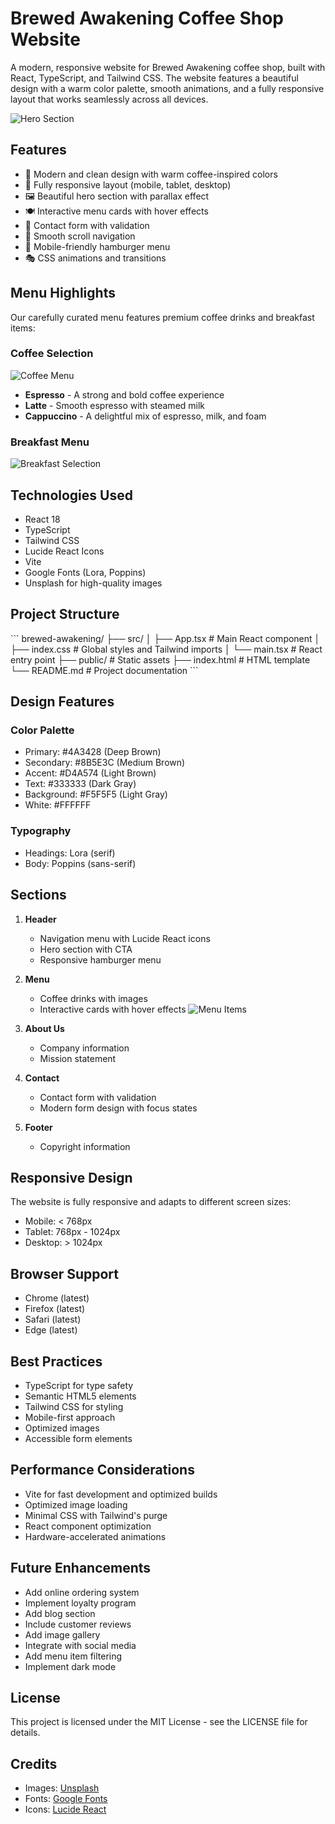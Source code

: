 # Brewed Awakening Coffee Shop Website

A modern, responsive website for Brewed Awakening coffee shop, built with React, TypeScript, and Tailwind CSS. The website features a beautiful design with a warm color palette, smooth animations, and a fully responsive layout that works seamlessly across all devices.

![Hero Section](https://images.unsplash.com/photo-1447933601403-0c6688de566e?ixlib=rb-1.2.1&auto=format&fit=crop&w=1950&q=80)

## Features

- 🎨 Modern and clean design with warm coffee-inspired colors
- 📱 Fully responsive layout (mobile, tablet, desktop)
- 🖼️ Beautiful hero section with parallax effect
- 🍽️ Interactive menu cards with hover effects
- 📝 Contact form with validation
- 🎯 Smooth scroll navigation
- 🍔 Mobile-friendly hamburger menu
- 🎭 CSS animations and transitions

## Menu Highlights

Our carefully curated menu features premium coffee drinks and breakfast items:

### Coffee Selection
![Coffee Menu](https://images.unsplash.com/photo-1514432324607-a09d9b4aefdd?ixlib=rb-1.2.1&auto=format&fit=crop&w=800&q=80)

- **Espresso** - A strong and bold coffee experience
- **Latte** - Smooth espresso with steamed milk
- **Cappuccino** - A delightful mix of espresso, milk, and foam

### Breakfast Menu
![Breakfast Selection](https://images.unsplash.com/photo-1550507992-eb63ffee0847?ixlib=rb-1.2.1&auto=format&fit=crop&w=800&q=80)

## Technologies Used

- React 18
- TypeScript
- Tailwind CSS
- Lucide React Icons
- Vite
- Google Fonts (Lora, Poppins)
- Unsplash for high-quality images

## Project Structure

\`\`\`
brewed-awakening/
├── src/
│   ├── App.tsx           # Main React component
│   ├── index.css        # Global styles and Tailwind imports
│   └── main.tsx         # React entry point
├── public/              # Static assets
├── index.html          # HTML template
└── README.md           # Project documentation
\`\`\`

## Design Features

### Color Palette

- Primary: #4A3428 (Deep Brown)
- Secondary: #8B5E3C (Medium Brown)
- Accent: #D4A574 (Light Brown)
- Text: #333333 (Dark Gray)
- Background: #F5F5F5 (Light Gray)
- White: #FFFFFF

### Typography

- Headings: Lora (serif)
- Body: Poppins (sans-serif)

## Sections

1. **Header**
   - Navigation menu with Lucide React icons
   - Hero section with CTA
   - Responsive hamburger menu

2. **Menu**
   - Coffee drinks with images
   - Interactive cards with hover effects
   ![Menu Items](https://images.unsplash.com/photo-1461023058943-07fcbe16d735?ixlib=rb-1.2.1&auto=format&fit=crop&w=800&q=80)

3. **About Us**
   - Company information
   - Mission statement

4. **Contact**
   - Contact form with validation
   - Modern form design with focus states

5. **Footer**
   - Copyright information

## Responsive Design

The website is fully responsive and adapts to different screen sizes:

- Mobile: < 768px
- Tablet: 768px - 1024px
- Desktop: > 1024px

## Browser Support

- Chrome (latest)
- Firefox (latest)
- Safari (latest)
- Edge (latest)

## Best Practices

- TypeScript for type safety
- Semantic HTML5 elements
- Tailwind CSS for styling
- Mobile-first approach
- Optimized images
- Accessible form elements

## Performance Considerations

- Vite for fast development and optimized builds
- Optimized image loading
- Minimal CSS with Tailwind's purge
- React component optimization
- Hardware-accelerated animations

## Future Enhancements

- Add online ordering system
- Implement loyalty program
- Add blog section
- Include customer reviews
- Add image gallery
- Integrate with social media
- Add menu item filtering
- Implement dark mode

## License

This project is licensed under the MIT License - see the LICENSE file for details.

## Credits

- Images: [Unsplash](https://unsplash.com)
- Fonts: [Google Fonts](https://fonts.google.com)
- Icons: [Lucide React](https://lucide.dev)
